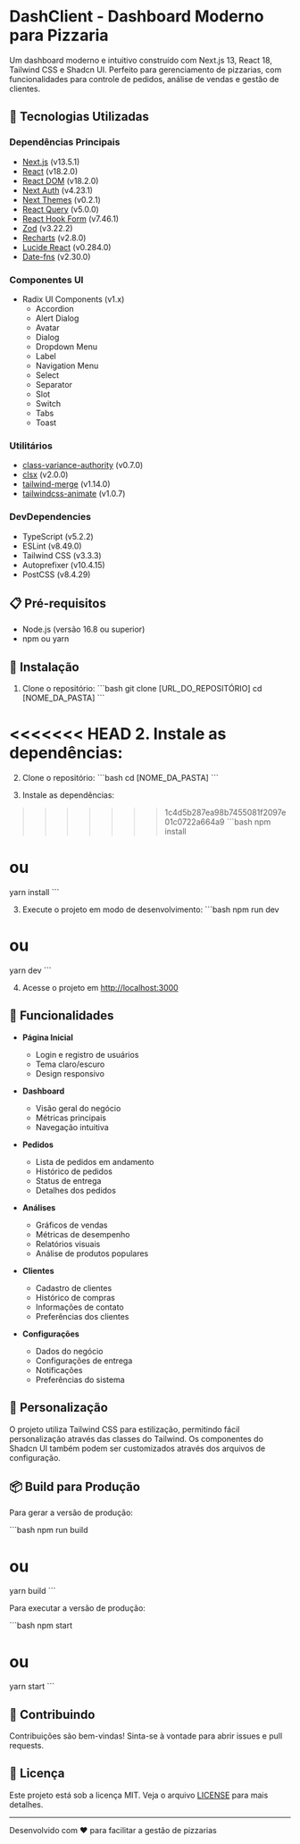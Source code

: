 # DashClient - Dashboard Moderno para Pizzaria

Um dashboard moderno e intuitivo construído com Next.js 13, React 18, Tailwind CSS e Shadcn UI. Perfeito para gerenciamento de pizzarias, com funcionalidades para controle de pedidos, análise de vendas e gestão de clientes.

## 🚀 Tecnologias Utilizadas

### Dependências Principais
- [Next.js](https://nextjs.org/) (v13.5.1)
- [React](https://reactjs.org/) (v18.2.0)
- [React DOM](https://reactjs.org/) (v18.2.0)
- [Next Auth](https://next-auth.js.org/) (v4.23.1)
- [Next Themes](https://github.com/pacocoursey/next-themes) (v0.2.1)
- [React Query](https://tanstack.com/query/latest) (v5.0.0)
- [React Hook Form](https://react-hook-form.com/) (v7.46.1)
- [Zod](https://zod.dev/) (v3.22.2)
- [Recharts](https://recharts.org/) (v2.8.0)
- [Lucide React](https://lucide.dev/) (v0.284.0)
- [Date-fns](https://date-fns.org/) (v2.30.0)

### Componentes UI
- Radix UI Components (v1.x)
  - Accordion
  - Alert Dialog
  - Avatar
  - Dialog
  - Dropdown Menu
  - Label
  - Navigation Menu
  - Select
  - Separator
  - Slot
  - Switch
  - Tabs
  - Toast

### Utilitários
- [class-variance-authority](https://cva.style/docs) (v0.7.0)
- [clsx](https://github.com/lukeed/clsx) (v2.0.0)
- [tailwind-merge](https://github.com/dcastil/tailwind-merge) (v1.14.0)
- [tailwindcss-animate](https://github.com/jamiebuilds/tailwindcss-animate) (v1.0.7)

### DevDependencies
- TypeScript (v5.2.2)
- ESLint (v8.49.0)
- Tailwind CSS (v3.3.3)
- Autoprefixer (v10.4.15)
- PostCSS (v8.4.29)

## 📋 Pré-requisitos

- Node.js (versão 16.8 ou superior)
- npm ou yarn

## 🔧 Instalação

1. Clone o repositório:
\`\`\`bash
git clone [URL_DO_REPOSITÓRIO]
cd [NOME_DA_PASTA]
\`\`\`

<<<<<<< HEAD
2. Instale as dependências:
=======
2. Clone o repositório:
\`\`\`bash
cd [NOME_DA_PASTA]
\`\`\`

3. Instale as dependências:
>>>>>>> 1c4d5b287ea98b7455081f2097e01c0722a664a9
\`\`\`bash
npm install
# ou
yarn install
\`\`\`

3. Execute o projeto em modo de desenvolvimento:
\`\`\`bash
npm run dev
# ou
yarn dev
\`\`\`

4. Acesse o projeto em [http://localhost:3000](http://localhost:3000)

## 📱 Funcionalidades

- **Página Inicial**
  - Login e registro de usuários
  - Tema claro/escuro
  - Design responsivo

- **Dashboard**
  - Visão geral do negócio
  - Métricas principais
  - Navegação intuitiva

- **Pedidos**
  - Lista de pedidos em andamento
  - Histórico de pedidos
  - Status de entrega
  - Detalhes dos pedidos

- **Análises**
  - Gráficos de vendas
  - Métricas de desempenho
  - Relatórios visuais
  - Análise de produtos populares

- **Clientes**
  - Cadastro de clientes
  - Histórico de compras
  - Informações de contato
  - Preferências dos clientes

- **Configurações**
  - Dados do negócio
  - Configurações de entrega
  - Notificações
  - Preferências do sistema

## 🎨 Personalização

O projeto utiliza Tailwind CSS para estilização, permitindo fácil personalização através das classes do Tailwind. Os componentes do Shadcn UI também podem ser customizados através dos arquivos de configuração.

## 📦 Build para Produção

Para gerar a versão de produção:

\`\`\`bash
npm run build
# ou
yarn build
\`\`\`

Para executar a versão de produção:

\`\`\`bash
npm start
# ou
yarn start
\`\`\`

## 🤝 Contribuindo

Contribuições são bem-vindas! Sinta-se à vontade para abrir issues e pull requests.

## 📄 Licença

Este projeto está sob a licença MIT. Veja o arquivo [LICENSE](LICENSE) para mais detalhes.

---

Desenvolvido com ❤️ para facilitar a gestão de pizzarias
